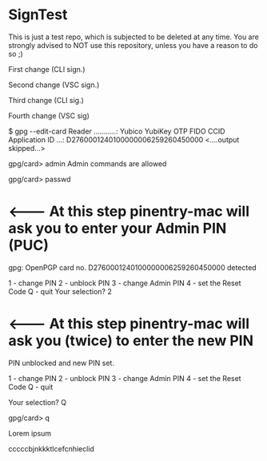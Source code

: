 # SignTest
This is just a test repo, which is subjected to be deleted at any time. You are strongly advised to NOT use this repository, unless you have a reason to do so ;)

First change (CLI sign.)

Second change (VSC sign.)

Third change (CLI sig.)

Fourth change (VSC sig)

$ gpg --edit-card
Reader ...........: Yubico YubiKey OTP FIDO CCID
Application ID ...: D2760001240100000006259260450000
<....output skipped...>

gpg/card> admin
Admin commands are allowed

gpg/card> passwd
# <--- At this step pinentry-mac will ask you to enter your Admin PIN (PUC)
gpg: OpenPGP card no. D2760001240100000006259260450000 detected

1 - change PIN
2 - unblock PIN
3 - change Admin PIN
4 - set the Reset Code
Q - quit
Your selection? 2

# <--- At this step pinentry-mac will ask you (twice) to enter the new PIN
PIN unblocked and new PIN set.

1 - change PIN
2 - unblock PIN
3 - change Admin PIN
4 - set the Reset Code
Q - quit

Your selection? Q

gpg/card> q

Lorem ipsum

cccccbjnkkktlcefcnhieclid